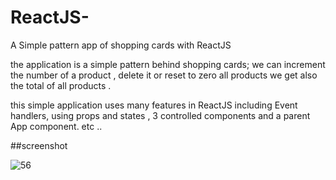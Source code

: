 # ReactJS-
A Simple pattern app of  shopping cards with  ReactJS 


the application is a simple pattern behind shopping cards; we can increment the number of a product , delete it or reset to zero all products
we get also the total of all products .

this simple application uses many features in ReactJS including Event handlers, using props and states , 3 controlled components and a parent App component. etc ..

##screenshot

![56](https://user-images.githubusercontent.com/44630594/47824744-30354400-dd66-11e8-8256-ac7ff55eecb2.PNG)

